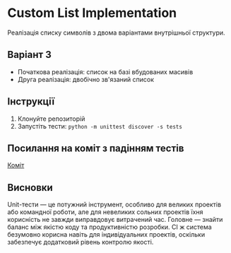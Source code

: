 # Custom List Implementation

Реалізація списку символів з двома варіантами внутрішньої структури.

## Варіант 3
- Початкова реалізація: список на базі вбудованих масивів
- Друга реалізація: двобічно зв'язаний список

## Інструкції
1. Клонуйте репозиторій
2. Запустіть тести: `python -m unittest discover -s tests`

## Посилання на коміт з падінням тестів
[Коміт](https://github.com/Adaptolog/Unit-tests/actions/runs/14244218246)

## Висновки
Unit-тести — це потужний інструмент, особливо для великих проектів або командної роботи, але для невеликих сольних проектів їхня корисність не завжди виправдовує витрачений час. Головне — знайти баланс між якістю коду та продуктивністю розробки. CI ж система безумовно корисна навіть для індивідуальних проектів, оскільки забезпечує додатковий рівень контролю якості.
